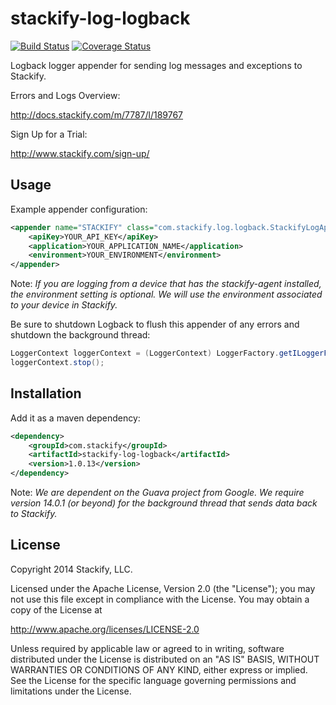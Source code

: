 # stackify-log-logback

[![Build Status](https://travis-ci.org/stackify/stackify-log-logback.png)](https://travis-ci.org/stackify/stackify-log-logback)
[![Coverage Status](https://coveralls.io/repos/stackify/stackify-log-logback/badge.png?branch=master)](https://coveralls.io/r/stackify/stackify-log-logback?branch=master)

Logback logger appender for sending log messages and exceptions to Stackify.

Errors and Logs Overview:

http://docs.stackify.com/m/7787/l/189767

Sign Up for a Trial:

http://www.stackify.com/sign-up/

## Usage

Example appender configuration:
```xml
<appender name="STACKIFY" class="com.stackify.log.logback.StackifyLogAppender">
    <apiKey>YOUR_API_KEY</apiKey>
    <application>YOUR_APPLICATION_NAME</application>
    <environment>YOUR_ENVIRONMENT</environment>
</appender>
```

Note: *If you are logging from a device that has the stackify-agent installed, the environment setting is optional. We will use the environment associated to your device in Stackify.*

Be sure to shutdown Logback to flush this appender of any errors and shutdown the background thread:
```java
LoggerContext loggerContext = (LoggerContext) LoggerFactory.getILoggerFactory();
loggerContext.stop();
```

## Installation

Add it as a maven dependency:
```xml
<dependency>
    <groupId>com.stackify</groupId>
    <artifactId>stackify-log-logback</artifactId>
    <version>1.0.13</version>
</dependency>
```

Note: *We are dependent on the Guava project from Google. We require version 14.0.1 (or beyond) for the background thread that sends data back to Stackify.*

## License

Copyright 2014 Stackify, LLC.

Licensed under the Apache License, Version 2.0 (the "License");
you may not use this file except in compliance with the License.
You may obtain a copy of the License at

   http://www.apache.org/licenses/LICENSE-2.0

Unless required by applicable law or agreed to in writing, software
distributed under the License is distributed on an "AS IS" BASIS,
WITHOUT WARRANTIES OR CONDITIONS OF ANY KIND, either express or implied.
See the License for the specific language governing permissions and
limitations under the License.
